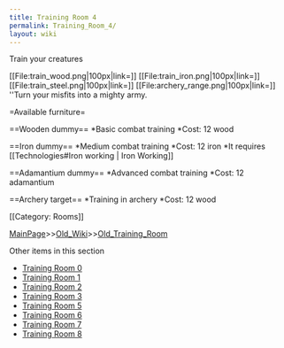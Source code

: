 ```yaml
---
title: Training Room 4
permalink: Training_Room_4/
layout: wiki
---
```

Train your creatures

[[File:train_wood.png|100px|link=]] [[File:train_iron.png|100px|link=]] [[File:train_steel.png|100px|link=]] [[File:archery_range.png|100px|link=]]
''Turn your misfits into a mighty army.

=Available furniture=

==Wooden dummy==
*Basic combat training
*Cost: 12 wood

==Iron dummy==
*Medium combat training
*Cost: 12 iron
*It requires [[Technologies#Iron working | Iron Working]]

==Adamantium dummy==
*Advanced combat training
*Cost: 12 adamantium

==Archery target==
*Training in archery
*Cost: 12 wood

[[Category: Rooms]]

[MainPage](/keeperrl_wiki/ "wikilink")>>[Old_Wiki](/keeperrl_wiki/Old_Wiki "wikilink")>>[Old_Training_Room](/keeperrl_wiki/Old_Training_Room "wikilink")

Other items in this section
-    [Training Room 0](/keeperrl_wiki/Training_Room_0 "wikilink")
-    [Training Room 1](/keeperrl_wiki/Training_Room_1 "wikilink")
-    [Training Room 2](/keeperrl_wiki/Training_Room_2 "wikilink")
-    [Training Room 3](/keeperrl_wiki/Training_Room_3 "wikilink")
-    [Training Room 5](/keeperrl_wiki/Training_Room_5 "wikilink")
-    [Training Room 6](/keeperrl_wiki/Training_Room_6 "wikilink")
-    [Training Room 7](/keeperrl_wiki/Training_Room_7 "wikilink")
-    [Training Room 8](/keeperrl_wiki/Training_Room_8 "wikilink")
